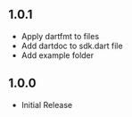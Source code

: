 ## 1.0.1

- Apply dartfmt to files
- Add dartdoc to sdk.dart file
- Add example folder

## 1.0.0

- Initial Release
